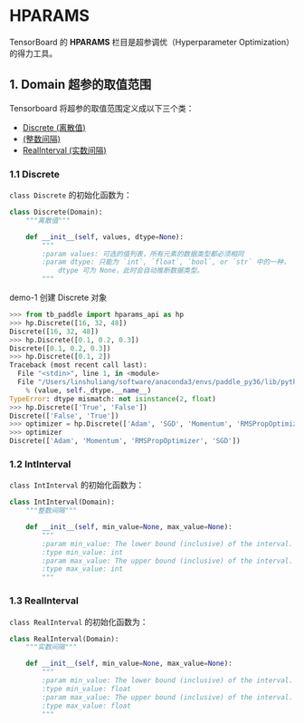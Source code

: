 # HPARAMS

TensorBoard 的 **HPARAMS** 栏目是超参调优（Hyperparameter Optimization）的得力工具。

## 1. Domain 超参的取值范围

Tensorboard 将超参的取值范围定义成以下三个类：

* <a href="#1.1">Discrete (离散值)
* <a href="#1.2"> (整数间隔)
* <a href="#1.3">RealInterval (实数间隔)

<a name="1.1"></a>
### 1.1 Discrete

`class Discrete` 的初始化函数为：

```python
class Discrete(Domain):
    """离散值"""

    def __init__(self, values, dtype=None):
        """
        :param values: 可选的值列表，所有元素的数据类型都必须相同
        :param dtype: 只能为 `int`, `float`, `bool`, or `str` 中的一种，
            dtype 可为 None，此时会自动推断数据类型。
        """
```

demo-1 创建 Discrete 对象 

```python
>>> from tb_paddle import hparams_api as hp
>>> hp.Discrete([16, 32, 48])
Discrete([16, 32, 48])
>>> hp.Discrete([0.1, 0.2, 0.3])
Discrete([0.1, 0.2, 0.3])
>>> hp.Discrete([0.1, 2])
Traceback (most recent call last):
  File "<stdin>", line 1, in <module>
  File "/Users/linshuliang/software/anaconda3/envs/paddle_py36/lib/python3.6/site-packages/tb_paddle/hparams_summary.py", line 103, in __init__
    % (value, self._dtype.__name__)
TypeError: dtype mismatch: not isinstance(2, float)
>>> hp.Discrete(['True', 'False'])
Discrete(['False', 'True'])
>>> optimizer = hp.Discrete(['Adam', 'SGD', 'Momentum', 'RMSPropOptimizer'])
>>> optimizer
Discrete(['Adam', 'Momentum', 'RMSPropOptimizer', 'SGD'])
```

<a name="1.2"></a>
### 1.2 IntInterval

`class IntInterval` 的初始化函数为：

```python
class IntInterval(Domain):
    """整数间隔"""

    def __init__(self, min_value=None, max_value=None):
    	"""
        :param min_value: The lower bound (inclusive) of the interval.
        :type min_value: int
        :param max_value: The upper bound (inclusive) of the interval.
        :type max_value: int
        """
```

<a name="1.3"></a>
### 1.3 RealInterval

`class RealInterval` 的初始化函数为：

```python
class RealInterval(Domain):
    """实数间隔"""

    def __init__(self, min_value=None, max_value=None):
        """
        :param min_value: The lower bound (inclusive) of the interval.
        :type min_value: float
        :param max_value: The upper bound (inclusive) of the interval.
        :type max_value: float
        """
```


